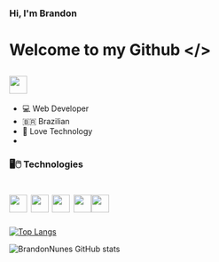 ###  Hi, I'm Brandon

# Welcome to my Github </>
  
## <a href="https://www.linkedin.com/in/brandon-alves-69401320b/" target=blank><img src="https://cdn.jsdelivr.net/gh/devicons/devicon/icons/linkedin/linkedin-original.svg" width="32px" heiht="32px"></a>
  
  
  <ul>
    <li>💻 Web Developer</li>
     <li>🇧🇷 Brazilian</li>
     <li>💙 Love Technology</li>
     <li></li>
  
  </ul>
  
  ### 🖥️🖱️ Technologies

# <img src="https://cdn.jsdelivr.net/gh/devicons/devicon/icons/javascript/javascript-original.svg" width="32px" heiht="32px"> <img src="https://cdn.jsdelivr.net/gh/devicons/devicon/icons/css3/css3-original-wordmark.svg" width="32px" heiht="32px"> <img src="https://cdn.jsdelivr.net/gh/devicons/devicon/icons/html5/html5-original-wordmark.svg" width="32px" heiht="32px"> <img src="https://cdn.jsdelivr.net/gh/devicons/devicon/icons/react/react-original-wordmark.svg" width="32px" heiht="32px"><img src="https://cdn.jsdelivr.net/gh/devicons/devicon/icons/nodejs/nodejs-original-wordmark.svg" width="32px" heiht="32px"> 

[![Top Langs](https://github-readme-stats.vercel.app/api/top-langs/?username=BrandonNunes)](https://github.com/anuraghazra/github-readme-stats)
  
  
  ![BrandonNunes GitHub stats](https://github-readme-stats.vercel.app/api?username=BrandonNunes&show_icons=true&theme=radical)



  
<!--
**BrandonNunes/BrandonNunes** is a ✨ _special_ ✨ repository because its `README.md` (this file) appears on your GitHub profile.

Here are some ideas to get you started:

- 🔭 I’m currently working on ...
- 🌱 I’m currently learning ...
- 👯 I’m looking to collaborate on ...
- 🤔 I’m looking for help with ...
- 💬 Ask me about ...
- 📫 How to reach me: ...
- 😄 Pronouns: ...
- ⚡ Fun fact: ...
-->
